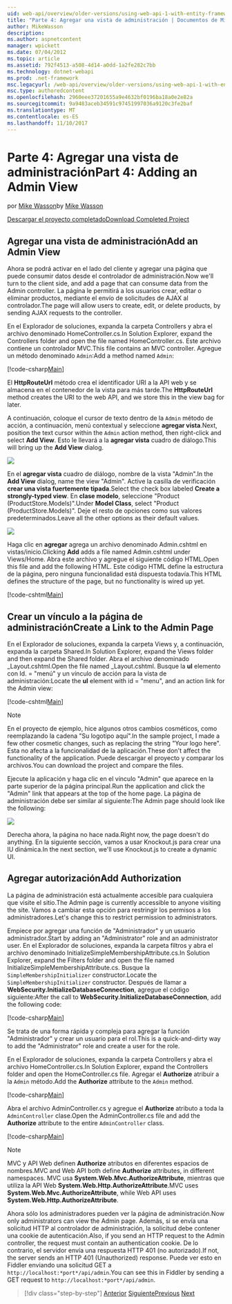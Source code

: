 ```yaml
---
uid: web-api/overview/older-versions/using-web-api-1-with-entity-framework-5/using-web-api-with-entity-framework-part-4
title: "Parte 4: Agregar una vista de administración | Documentos de Microsoft"
author: MikeWasson
description: 
ms.author: aspnetcontent
manager: wpickett
ms.date: 07/04/2012
ms.topic: article
ms.assetid: 792f4513-a508-4d14-a0dd-1a2fe282c7bb
ms.technology: dotnet-webapi
ms.prod: .net-framework
msc.legacyurl: /web-api/overview/older-versions/using-web-api-1-with-entity-framework-5/using-web-api-with-entity-framework-part-4
msc.type: authoredcontent
ms.openlocfilehash: 2960eee37201655a9e4632bf0196ba18a0e2e82a
ms.sourcegitcommit: 9a9483aceb34591c97451997036a9120c3fe2baf
ms.translationtype: MT
ms.contentlocale: es-ES
ms.lasthandoff: 11/10/2017
---
```

<a name="part-4-adding-an-admin-view"></a><span data-ttu-id="fe1c3-102">Parte 4: Agregar una vista de administración</span><span class="sxs-lookup"><span data-stu-id="fe1c3-102">Part 4: Adding an Admin View</span></span>
====================
<span data-ttu-id="fe1c3-103">por [Mike Wasson](https://github.com/MikeWasson)</span><span class="sxs-lookup"><span data-stu-id="fe1c3-103">by [Mike Wasson](https://github.com/MikeWasson)</span></span>

[<span data-ttu-id="fe1c3-104">Descargar el proyecto completado</span><span class="sxs-lookup"><span data-stu-id="fe1c3-104">Download Completed Project</span></span>](http://code.msdn.microsoft.com/ASP-NET-Web-API-with-afa30545)

## <a name="add-an-admin-view"></a><span data-ttu-id="fe1c3-105">Agregar una vista de administración</span><span class="sxs-lookup"><span data-stu-id="fe1c3-105">Add an Admin View</span></span>

<span data-ttu-id="fe1c3-106">Ahora se podrá activar en el lado del cliente y agregar una página que puede consumir datos desde el controlador de administración.</span><span class="sxs-lookup"><span data-stu-id="fe1c3-106">Now we'll turn to the client side, and add a page that can consume data from the Admin controller.</span></span> <span data-ttu-id="fe1c3-107">La página le permitirá a los usuarios crear, editar o eliminar productos, mediante el envío de solicitudes de AJAX al controlador.</span><span class="sxs-lookup"><span data-stu-id="fe1c3-107">The page will allow users to create, edit, or delete products, by sending AJAX requests to the controller.</span></span>

<span data-ttu-id="fe1c3-108">En el Explorador de soluciones, expanda la carpeta Controllers y abra el archivo denominado HomeController.cs.</span><span class="sxs-lookup"><span data-stu-id="fe1c3-108">In Solution Explorer, expand the Controllers folder and open the file named HomeController.cs.</span></span> <span data-ttu-id="fe1c3-109">Este archivo contiene un controlador MVC.</span><span class="sxs-lookup"><span data-stu-id="fe1c3-109">This file contains an MVC controller.</span></span> <span data-ttu-id="fe1c3-110">Agregue un método denominado `Admin`:</span><span class="sxs-lookup"><span data-stu-id="fe1c3-110">Add a method named `Admin`:</span></span>

[!code-csharp[Main](using-web-api-with-entity-framework-part-4/samples/sample1.cs)]

<span data-ttu-id="fe1c3-111">El **HttpRouteUrl** método crea el identificador URI a la API web y se almacena en el contenedor de la vista para más tarde.</span><span class="sxs-lookup"><span data-stu-id="fe1c3-111">The **HttpRouteUrl** method creates the URI to the web API, and we store this in the view bag for later.</span></span>

<span data-ttu-id="fe1c3-112">A continuación, coloque el cursor de texto dentro de la `Admin` método de acción, a continuación, menú contextual y seleccione **agregar vista**.</span><span class="sxs-lookup"><span data-stu-id="fe1c3-112">Next, position the text cursor within the `Admin` action method, then right-click and select **Add View**.</span></span> <span data-ttu-id="fe1c3-113">Esto le llevará a la **agregar vista** cuadro de diálogo.</span><span class="sxs-lookup"><span data-stu-id="fe1c3-113">This will bring up the **Add View** dialog.</span></span>

![](using-web-api-with-entity-framework-part-4/_static/image1.png)

<span data-ttu-id="fe1c3-114">En el **agregar vista** cuadro de diálogo, nombre de la vista "Admin".</span><span class="sxs-lookup"><span data-stu-id="fe1c3-114">In the **Add View** dialog, name the view "Admin".</span></span> <span data-ttu-id="fe1c3-115">Active la casilla de verificación **crear una vista fuertemente tipada**.</span><span class="sxs-lookup"><span data-stu-id="fe1c3-115">Select the check box labeled **Create a strongly-typed view**.</span></span> <span data-ttu-id="fe1c3-116">En **clase modelo**, seleccione "Product (ProductStore.Models)".</span><span class="sxs-lookup"><span data-stu-id="fe1c3-116">Under **Model Class**, select "Product (ProductStore.Models)".</span></span> <span data-ttu-id="fe1c3-117">Deje el resto de opciones como sus valores predeterminados.</span><span class="sxs-lookup"><span data-stu-id="fe1c3-117">Leave all the other options as their default values.</span></span>

![](using-web-api-with-entity-framework-part-4/_static/image2.png)

<span data-ttu-id="fe1c3-118">Haga clic en **agregar** agrega un archivo denominado Admin.cshtml en vistas/inicio.</span><span class="sxs-lookup"><span data-stu-id="fe1c3-118">Clicking **Add** adds a file named Admin.cshtml under Views/Home.</span></span> <span data-ttu-id="fe1c3-119">Abra este archivo y agregue el siguiente código HTML.</span><span class="sxs-lookup"><span data-stu-id="fe1c3-119">Open this file and add the following HTML.</span></span> <span data-ttu-id="fe1c3-120">Este código HTML define la estructura de la página, pero ninguna funcionalidad está dispuesta todavía.</span><span class="sxs-lookup"><span data-stu-id="fe1c3-120">This HTML defines the structure of the page, but no functionality is wired up yet.</span></span>

[!code-cshtml[Main](using-web-api-with-entity-framework-part-4/samples/sample2.cshtml)]

## <a name="create-a-link-to-the-admin-page"></a><span data-ttu-id="fe1c3-121">Crear un vínculo a la página de administración</span><span class="sxs-lookup"><span data-stu-id="fe1c3-121">Create a Link to the Admin Page</span></span>

<span data-ttu-id="fe1c3-122">En el Explorador de soluciones, expanda la carpeta Views y, a continuación, expanda la carpeta Shared.</span><span class="sxs-lookup"><span data-stu-id="fe1c3-122">In Solution Explorer, expand the Views folder and then expand the Shared folder.</span></span> <span data-ttu-id="fe1c3-123">Abra el archivo denominado \_Layout.cshtml.</span><span class="sxs-lookup"><span data-stu-id="fe1c3-123">Open the file named \_Layout.cshtml.</span></span> <span data-ttu-id="fe1c3-124">Busque la **ul** elemento con Id. = "menú" y un vínculo de acción para la vista de administración:</span><span class="sxs-lookup"><span data-stu-id="fe1c3-124">Locate the **ul** element with id = "menu", and an action link for the Admin view:</span></span>

[!code-cshtml[Main](using-web-api-with-entity-framework-part-4/samples/sample3.cshtml)]

> [!NOTE]
> <span data-ttu-id="fe1c3-125">En el proyecto de ejemplo, hice algunos otros cambios cosméticos, como reemplazando la cadena "Su logotipo aquí".</span><span class="sxs-lookup"><span data-stu-id="fe1c3-125">In the sample project, I made a few other cosmetic changes, such as replacing the string "Your logo here".</span></span> <span data-ttu-id="fe1c3-126">Esta no afecta a la funcionalidad de la aplicación.</span><span class="sxs-lookup"><span data-stu-id="fe1c3-126">These don't affect the functionality of the application.</span></span> <span data-ttu-id="fe1c3-127">Puede descargar el proyecto y comparar los archivos.</span><span class="sxs-lookup"><span data-stu-id="fe1c3-127">You can download the project and compare the files.</span></span>


<span data-ttu-id="fe1c3-128">Ejecute la aplicación y haga clic en el vínculo "Admin" que aparece en la parte superior de la página principal.</span><span class="sxs-lookup"><span data-stu-id="fe1c3-128">Run the application and click the "Admin" link that appears at the top of the home page.</span></span> <span data-ttu-id="fe1c3-129">La página de administración debe ser similar al siguiente:</span><span class="sxs-lookup"><span data-stu-id="fe1c3-129">The Admin page should look like the following:</span></span>

![](using-web-api-with-entity-framework-part-4/_static/image3.png)

<span data-ttu-id="fe1c3-130">Derecha ahora, la página no hace nada.</span><span class="sxs-lookup"><span data-stu-id="fe1c3-130">Right now, the page doesn't do anything.</span></span> <span data-ttu-id="fe1c3-131">En la siguiente sección, vamos a usar Knockout.js para crear una IU dinámica.</span><span class="sxs-lookup"><span data-stu-id="fe1c3-131">In the next section, we'll use Knockout.js to create a dynamic UI.</span></span>

## <a name="add-authorization"></a><span data-ttu-id="fe1c3-132">Agregar autorización</span><span class="sxs-lookup"><span data-stu-id="fe1c3-132">Add Authorization</span></span>

<span data-ttu-id="fe1c3-133">La página de administración está actualmente accesible para cualquiera que visite el sitio.</span><span class="sxs-lookup"><span data-stu-id="fe1c3-133">The Admin page is currently accessible to anyone visiting the site.</span></span> <span data-ttu-id="fe1c3-134">Vamos a cambiar esta opción para restringir los permisos a los administradores.</span><span class="sxs-lookup"><span data-stu-id="fe1c3-134">Let's change this to restrict permission to administrators.</span></span>

<span data-ttu-id="fe1c3-135">Empiece por agregar una función de "Administrador" y un usuario administrador.</span><span class="sxs-lookup"><span data-stu-id="fe1c3-135">Start by adding an "Administrator" role and an administrator user.</span></span> <span data-ttu-id="fe1c3-136">En el Explorador de soluciones, expanda la carpeta filtros y abra el archivo denominado InitializeSimpleMembershipAttribute.cs.</span><span class="sxs-lookup"><span data-stu-id="fe1c3-136">In Solution Explorer, expand the Filters folder and open the file named InitializeSimpleMembershipAttribute.cs.</span></span> <span data-ttu-id="fe1c3-137">Busque la `SimpleMembershipInitializer` constructor.</span><span class="sxs-lookup"><span data-stu-id="fe1c3-137">Locate the `SimpleMembershipInitializer` constructor.</span></span> <span data-ttu-id="fe1c3-138">Después de llamar a **WebSecurity.InitializeDatabaseConnection**, agregue el código siguiente:</span><span class="sxs-lookup"><span data-stu-id="fe1c3-138">After the call to **WebSecurity.InitializeDatabaseConnection**, add the following code:</span></span>

[!code-csharp[Main](using-web-api-with-entity-framework-part-4/samples/sample4.cs)]

<span data-ttu-id="fe1c3-139">Se trata de una forma rápida y compleja para agregar la función "Administrador" y crear un usuario para el rol.</span><span class="sxs-lookup"><span data-stu-id="fe1c3-139">This is a quick-and-dirty way to add the "Administrator" role and create a user for the role.</span></span>

<span data-ttu-id="fe1c3-140">En el Explorador de soluciones, expanda la carpeta Controllers y abra el archivo HomeController.cs.</span><span class="sxs-lookup"><span data-stu-id="fe1c3-140">In Solution Explorer, expand the Controllers folder and open the HomeController.cs file.</span></span> <span data-ttu-id="fe1c3-141">Agregar el **Authorize** atribuir a la `Admin` método.</span><span class="sxs-lookup"><span data-stu-id="fe1c3-141">Add the **Authorize** attribute to the `Admin` method.</span></span>

[!code-csharp[Main](using-web-api-with-entity-framework-part-4/samples/sample5.cs)]

<span data-ttu-id="fe1c3-142">Abra el archivo AdminController.cs y agregue el **Authorize** atributo a toda la `AdminController` clase.</span><span class="sxs-lookup"><span data-stu-id="fe1c3-142">Open the AdminController.cs file and add the **Authorize** attribute to the entire `AdminController` class.</span></span>

[!code-csharp[Main](using-web-api-with-entity-framework-part-4/samples/sample6.cs)]

> [!NOTE]
> <span data-ttu-id="fe1c3-143">MVC y API Web definen **Authorize** atributos en diferentes espacios de nombres.</span><span class="sxs-lookup"><span data-stu-id="fe1c3-143">MVC and Web API both define **Authorize** attributes, in different namespaces.</span></span> <span data-ttu-id="fe1c3-144">MVC usa **System.Web.Mvc.AuthorizeAttribute**, mientras que utiliza la API Web **System.Web.Http.AuthorizeAttribute**.</span><span class="sxs-lookup"><span data-stu-id="fe1c3-144">MVC uses **System.Web.Mvc.AuthorizeAttribute**, while Web API uses **System.Web.Http.AuthorizeAttribute**.</span></span>


<span data-ttu-id="fe1c3-145">Ahora sólo los administradores pueden ver la página de administración.</span><span class="sxs-lookup"><span data-stu-id="fe1c3-145">Now only administrators can view the Admin page.</span></span> <span data-ttu-id="fe1c3-146">Además, si se envía una solicitud HTTP al controlador de administración, la solicitud debe contener una cookie de autenticación.</span><span class="sxs-lookup"><span data-stu-id="fe1c3-146">Also, if you send an HTTP request to the Admin controller, the request must contain an authentication cookie.</span></span> <span data-ttu-id="fe1c3-147">De lo contrario, el servidor envía una respuesta HTTP 401 (no autorizado).</span><span class="sxs-lookup"><span data-stu-id="fe1c3-147">If not, the server sends an HTTP 401 (Unauthorized) response.</span></span> <span data-ttu-id="fe1c3-148">Puede ver esto en Fiddler enviando una solicitud GET a `http://localhost:*port*/api/admin`.</span><span class="sxs-lookup"><span data-stu-id="fe1c3-148">You can see this in Fiddler by sending a GET request to `http://localhost:*port*/api/admin`.</span></span>

>[!div class="step-by-step"]
<span data-ttu-id="fe1c3-149">[Anterior](using-web-api-with-entity-framework-part-3.md)
[Siguiente](using-web-api-with-entity-framework-part-5.md)</span><span class="sxs-lookup"><span data-stu-id="fe1c3-149">[Previous](using-web-api-with-entity-framework-part-3.md)
[Next](using-web-api-with-entity-framework-part-5.md)</span></span>
